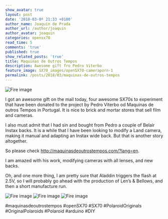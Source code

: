 ```yaml
---
show_avatar: true
layout: post
date: '2018-03-0º 21:33 +0100'
author_name: Joaquín de Prada
author_url: /author/joaquin
author_avatar: joaquin
categories: opensx70
read_time: 5
comments: 'true'
published: true
show_related_posts: 'true'
title: Maquinas de Outros Tempos
description: Awesome gift fro Pedro Viterbo
feature_image: SX70_images/openSX70-cameraporn-1
permalink: /posts/2018/03/maquinas-de-outros-tempos
---
```


![Fire image]({{site.url}}/{{site.baseurl}}img/2018/03/maquinas-de-outros-tempos-01.jpg)

I got an awesome gift on the mail today, four awesome SX70s to experiment that have been donated to the project by Pedro Viterbo od Maquinas de outros Tempos in Portugal. It is nice to brick and mortar stores that sell film and cameras.

I also must admit that I had sin and bought from Pedro a couple of Belair Instax backs. It is a while that I have been looking to modify a Land camera, making it manual and adapting an Instax wide back. But that is another story altogether.

So please check http://maquinasdeoutrostempos.com/?lang=en.

I am amazed with his work, modifying cameras with all lenses, and new backs.

Oh, and one more thing, I am pretty sure that Aladdin triggers the flash at 2.5V, so I will probably go ahead with the production of Len’s & Bellows, and then a short manufacture run.

![Fire image]({{site.url}}/{{site.baseurl}}img/2018/03/maquinas-de-outros-tempos-02.jpg)
![Fire image]({{site.url}}/{{site.baseurl}}img/2018/03/maquinas-de-outros-tempos-03.jpg)
![Fire image]({{site.url}}/{{site.baseurl}}img/2018/03/maquinas-de-outros-tempos-04.jpg)

#maquinasdeoutrostempos #openSX70 #SX70 #PolaroidOriginals #OriginalPolaroids #Polaroid #arduino #DIY
